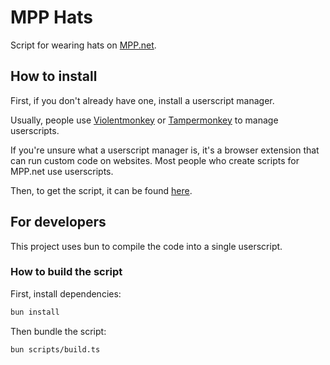 # MPP Hats

Script for wearing hats on [MPP.net](https://multiplayerpiano.net).

## How to install

First, if you don't already have one, install a userscript manager.

Usually, people use [Violentmonkey](https://violentmonkey.github.io/) or [Tampermonkey](https://www.tampermonkey.net/) to manage userscripts.

If you're unsure what a userscript manager is, it's a browser extension that can run custom code on websites. Most people who create scripts for MPP.net use userscripts.

Then, to get the script, it can be found [here](./releases/latest/download/mpp-hats.user.js).

## For developers

This project uses bun to compile the code into a single userscript.

### How to build the script

First, install dependencies:

```bash
bun install
```

Then bundle the script:

```bash
bun scripts/build.ts
```
